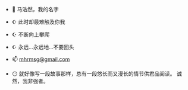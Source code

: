 - 👋 马浩然，我的名字
- ☪ 此时却最难触及你我
- ☪ 不断向上攀爬
- ☪ 永远...永远地...不要回头
- 📫 mhrmsg@gmail.com 

- 😶 就好像写一段故事那样，总有一段悠长而又漫长的情节供君品阅读。
  诚然，我非强者。
 

